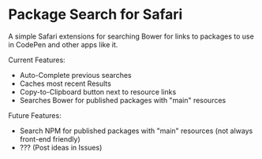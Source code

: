 # Package Search for Safari

A simple Safari extensions for searching Bower for links to packages to use in CodePen and other apps like it.

Current Features:

- Auto-Complete previous searches
- Caches most recent Results
- Copy-to-Clipboard button next to resource links
- Searches Bower for published packages with "main" resources


Future Features:

- Search NPM for published packages with "main" resources (not always front-end friendly)
- ??? (Post ideas in Issues)
